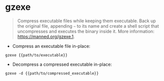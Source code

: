 # gzexe

> Compress executable files while keeping them executable.
> Back up the original file, appending `~` to its name and create a shell script that uncompresses and executes the binary inside it.
> More information: <https://manned.org/gzexe.1>.

- Compress an executable file in-place:

`gzexe {{path/to/executable}}`

- Decompress a compressed executable in-place:

`gzexe -d {{path/to/compressed_executable}}`
